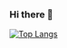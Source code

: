 ### Hi there 👋

<!--
**Malaaaa/malaaaa** is a ✨ _special_ ✨ repository because its `README.md` (this file) appears on your GitHub profile.

Here are some ideas to get you started:

- 🔭 I’m currently working on (a school website)[https://stmichaelscollegeschool.com/]
- 🌱 I’m currently learning Front-end engineering and design and C# .net core
- 👯 I’m looking to collaborate on CMS system
- 🤔 I’m looking for help with think longer about the Tech
- ⚡ Fun fact: I am a super chill man, we can have a lot fun.
-->

[![Top Langs](https://github-readme-stats.vercel.app/api/top-langs/?username=anuraghazra)](https://github.com/anuraghazra/github-readme-stats)
